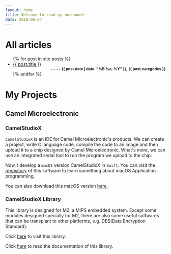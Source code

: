 ```yaml
---
layout: home
title: Welcome to read my notebook!
date: 2018-06-24
---
```


<style type="text/css">
    tab1 { margin-left: 4em; }
</style>

# All articles

<ul>
    {% for post in site.posts %}
    <li>
        <a href="{{ site.url }}{{ post.url }}">{{ post.title }}</a>
        <div align="right"><small><strong> - - - - {{ post.date | date: "%B %e, %Y" }}, {{ post.categories }}</strong></small></div>
    </li>
    {% endfor %}
</ul>

# My Projects

## Camel Microelectronic

### CamelStudioX

`CamelStudioX` is an IDE for Camel Microelectronic's products. We can create a project, write C language code, compile the code to an image and then upload it to a chip designed by Camel Microelectronic. What's more, we can use an integrated serial tool to run the program we upload to the chip.

Now, I develop a `macOS` version CamelStudioX in `Swift`. You can visit the [repository](https://github.com/daizhirui/CamelStudioX_Mac) of this software to learn something about macOS Application programming.

You can also download this macOS version [here](https://github.com/daizhirui/CamelStudioX_Mac/releases/latest).

### CamelStudioX Library

This library is designed for M2, a MIPS embedded system. Except some modules designed specially for M2, there are also some useful softwares that can be transplant to other platforms, e.g. DES(Data Encryption Standard).

Click [here](https://github.com/daizhirui/CamelStudio_Library) to visit this library.

Click [here](https://daizhirui.github.io/CamelStudio_Library/) to read the documentation of this library.
